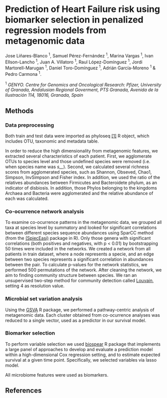 # Prediction of Heart Failure risk using biomarker selection in penalized regression models from metagenomic data
Jose Liñares-Blanco <sup>1</sup>, Samuel Pérez-Fernández <sup>1</sup>, Marina Vargas <sup>1</sup>, Ivan Ellson-Lancho <sup>1</sup>, Juan A. Villatoro <sup>1</sup>, Raul López-Domínguez <sup>1</sup>, Jordi Martorell-Marugan <sup>1</sup>, Daniel Toro-Domínguez <sup>1</sup>, Adrián García-Moreno <sup>1</sup> & Pedro Carmona <sup>1</sup>. 

<sup>1</sup>  *GENYO. Centre for Genomics and Oncological Research: Pfizer, University of Granada, Andalusian Regional Goverment, PTS Granada, Avenida de la Ilustración 114, 18016, Granada, Spain*

## Methods

### Data preprocessing
Both train and test data were imported as phyloseq [[1]](https://joey711.github.io/phyloseq/) R object, which includes OTU, taxonomic and metadata table. 

In order to reduce the high dimensionality from metagenomic features, we extracted several characteristics of each patient. First, we agglomerate OTUs to species level and those undefined species were removed (i.e. when species name was *s__*). Second, we calculated several richness scores from agglomerated species, such as Shannon, Obseved, Chao1, Simpson, InvSimpson and Fisher index. In addition, we used the ratio of the relatives abundances between Firmicutes and Bacteroidete phylum, as an indicator of disbiosis. In addition, those Phylos belonging to the kingdoms Archaea and Bacteria were agglomerated and the relative abundance of each was calculated. 


### Co-ocurrence network analysis
To examine co-ocurrence patterns in the metagenomic data, we grouped all taxa at species level by summatory and looked for significant correlations between different species sequence abundances using SparCC method (from the [(SpiecEasi)](https://github.com/zdk123/SpiecEasi)  package in R). Only those genera with significant correlations (both positives and negatives, with p < 0.01) by bootstrapping 50 times were included in the networks. We created a network from all patients in train dataset, where a node represents a specie, and an edge between two species represents a significant correlation in abundances between the pair. To calculate p-values for the network statistics, we performed 500 permutations of the network. After cleaning the network, we aim to finding community structure between species. We ran an unsupervised two-step method for community detection called [Louvain](https://arxiv.org/abs/0803.0476), setting 4 as resolution value. 


### Microbial set variation analysis
Using the [GSVA]() R package, we performed a pathway-centric analysis of metagenomic data. Each cluster obtained from co-ocurrence analyses was reduced to a single vector, used as a predictor in our survival model.


### Biomarker selection
To perform variable selection we used [biospear](https://cran.r-project.org/web/packages/biospear/index.html) R package that implements a large panel of approaches to develop and evaluate a prediction model within a high-dimensional Cox regression setting, and to estimate expected survival at a given time point. Specifically, we selected variables via lasso model. 

All microbiome features were used as biomarkers.

## References
